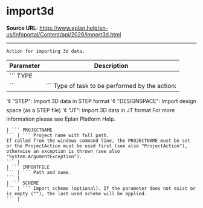 # import3d

**Source URL:** https://www.eplan.help/en-us/Infoportal/Content/api/2026/import3d.html

---

```
Action for importing 3d data.

```

| Parameter | Description |
| --- | --- |
| ``` TYPE
 ``` | ``` Type of task to be performed by the action:
 '¢ "STEP": Import 3D data in STEP format
 '¢ "DESIGNSPACE": Import design space (as a STEP file)
 '¢ "JT": Import 3D data in JT format
 For more information please see Eplan Platform Help.
 ``` |
| ``` PROJECTNAME
 ``` | ``` Project name with full path. 
 If called from the windows command line, the PROJECTNAME must be set or the ProjectAction must be used first (see also "ProjectAction"), otherwise an exception is thrown (see also "System.ArgumentException").
 ``` |
| ``` IMPORTFILE
 ``` | ``` Path and name.
 ``` |
| ``` SCHEME
 ``` | ``` Import scheme (optional). If the parameter does not exist or is empty (""), the last used scheme will be applied.
 ``` |